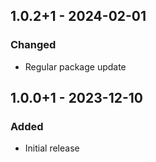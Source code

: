 ## 1.0.2+1 - 2024-02-01
### Changed
- Regular package update

## 1.0.0+1 - 2023-12-10
### Added
- Initial release
